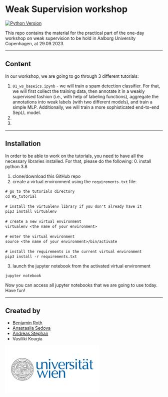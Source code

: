 # Weak Supervision workshop

[![Python Version](https://img.shields.io/badge/python-3.8-blue.svg)](https://www.python.org/downloads/release/python-360/)

This repo contains the material for the practical part of the one-day workshop on weak supervision to be hold in Aalborg University Copenhagen, at 29.09.2023. 

---
## Content 

In our workshop, we are going to go through 3 different tutorials: 
1. `01_ws_baseics.ipynb` - we will train a spam detection classifier. 
For that, we will first collect the training data, then annotate it in a weakly supervised fashion 
(i.e., with help of labeling functions),
aggregate the annotations into weak labels (with two different models),
and train a simple MLP. 
Additionally, we will train a more sophisticated end-to-end SepLL model. 
2. 
3.
 
---
## Installation

In order to be able to work on the tutorials, you need to have all the necessary libraries installed. 
For that, please do the following: 
0. install python 3.8
1. clone/download this GitHub repo
2. create a virtual environment using the `requirements.txt` file:
```
# go to the tutorials directory 
cd WS_tutorial

# install the virtualenv library if you don't already have it
pip3 install virtualenv       

# create a new virtual environment  
virtualenv <the name of your environment>  

# enter the virtual environment         
source <the name of your environment>/bin/activate

# install the requirements in the current virtual environment 
pip3 install -r requirements.txt
```
3. launch the jupyter notebook from the activated virtual environment
```
jupyter notebook 
```

Now you can access all jupyter notebooks that we are going to use today. Have fun!

---
## Created by

- [Benjamin Roth](http://benjaminroth.net/)
- [Anastasiia Sedova](https://anasedova.github.io)
- [Andreas Stephan](https://andst.github.io)
- Vasiliki Kougia

<img src="img/Uni_Logo_2016.jpg" width="300"/>





